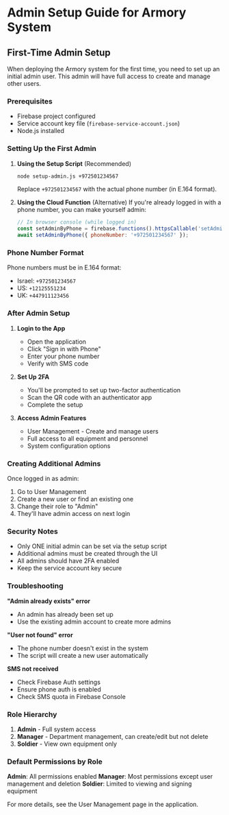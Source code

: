 # Admin Setup Guide for Armory System

## First-Time Admin Setup

When deploying the Armory system for the first time, you need to set up an initial admin user. This admin will have full access to create and manage other users.

### Prerequisites
- Firebase project configured
- Service account key file (`firebase-service-account.json`)
- Node.js installed

### Setting Up the First Admin

1. **Using the Setup Script** (Recommended)
   ```bash
   node setup-admin.js +972501234567
   ```
   Replace `+972501234567` with the actual phone number (in E.164 format).

2. **Using the Cloud Function** (Alternative)
   If you're already logged in with a phone number, you can make yourself admin:
   ```javascript
   // In browser console (while logged in)
   const setAdminByPhone = firebase.functions().httpsCallable('setAdminByPhone');
   await setAdminByPhone({ phoneNumber: '+972501234567' });
   ```

### Phone Number Format
Phone numbers must be in E.164 format:
- Israel: `+972501234567`
- US: `+12125551234`
- UK: `+447911123456`

### After Admin Setup

1. **Login to the App**
   - Open the application
   - Click "Sign in with Phone"
   - Enter your phone number
   - Verify with SMS code

2. **Set Up 2FA**
   - You'll be prompted to set up two-factor authentication
   - Scan the QR code with an authenticator app
   - Complete the setup

3. **Access Admin Features**
   - User Management - Create and manage users
   - Full access to all equipment and personnel
   - System configuration options

### Creating Additional Admins

Once logged in as admin:
1. Go to User Management
2. Create a new user or find an existing one
3. Change their role to "Admin"
4. They'll have admin access on next login

### Security Notes
- Only ONE initial admin can be set via the setup script
- Additional admins must be created through the UI
- All admins should have 2FA enabled
- Keep the service account key secure

### Troubleshooting

**"Admin already exists" error**
- An admin has already been set up
- Use the existing admin account to create more admins

**"User not found" error**
- The phone number doesn't exist in the system
- The script will create a new user automatically

**SMS not received**
- Check Firebase Auth settings
- Ensure phone auth is enabled
- Check SMS quota in Firebase Console

### Role Hierarchy

1. **Admin** - Full system access
2. **Manager** - Department management, can create/edit but not delete
3. **Soldier** - View own equipment only

### Default Permissions by Role

**Admin**: All permissions enabled
**Manager**: Most permissions except user management and deletion
**Soldier**: Limited to viewing and signing equipment

For more details, see the User Management page in the application.